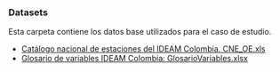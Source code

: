 ### Datasets

Esta carpeta contiene los datos base utilizados para el caso de estudio.

* [Catálogo nacional de estaciones del IDEAM Colombia. ](http://dhime.ideam.gov.co/atencionciudadano/)[CNE_OE.xls](http://bart.ideam.gov.co/cneideam/CNE_IDEAM.xls)
* [Glosario de variables IDEAM Colombia: GlosarioVariables.xlsx](http://dhime.ideam.gov.co/atencionciudadano/)


